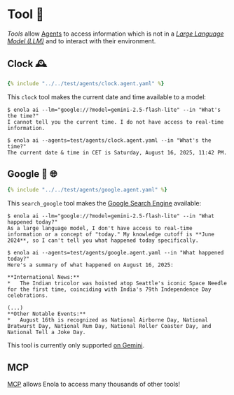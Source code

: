 <!--
    SPDX-License-Identifier: Apache-2.0

    Copyright 2025 The Enola <https://enola.dev> Authors

    Licensed under the Apache License, Version 2.0 (the "License");
    you may not use this file except in compliance with the License.
    You may obtain a copy of the License at

        https://www.apache.org/licenses/LICENSE-2.0

    Unless required by applicable law or agreed to in writing, software
    distributed under the License is distributed on an "AS IS" BASIS,
    WITHOUT WARRANTIES OR CONDITIONS OF ANY KIND, either express or implied.
    See the License for the specific language governing permissions and
    limitations under the License.
-->

# Tool 🧰

_Tools_ allow [Agents](agent.md) to access information which is not in a _[Large Language Model (LLM)](../specs/aiuri/index.md#language-models-lm)_ and to interact with their environment.

## Clock 🕰️

```yaml
{% include "../../test/agents/clock.agent.yaml" %}
```

This `clock` tool makes the current date and time available to a model:

```shell
$ enola ai --lm="google://?model=gemini-2.5-flash-lite" --in "What's the time?"
I cannot tell you the current time. I do not have access to real-time information.

$ enola ai --agents=test/agents/clock.agent.yaml --in "What's the time?"
The current date & time in CET is Saturday, August 16, 2025, 11:42 PM.
```

## Google 🔎 🌐

```yaml
{% include "../../test/agents/google.agent.yaml" %}
```

This `search_google` tool makes the [Google Search Engine](https://search.google/) available:

```shell
$ enola ai --lm="google://?model=gemini-2.5-flash-lite" --in "What happened today?"
As a large language model, I don't have access to real-time information or a concept of "today." My knowledge cutoff is **June 2024**, so I can't tell you what happened today specifically.

$ enola ai --agents=test/agents/google.agent.yaml --in "What happened today?"
Here's a summary of what happened on August 16, 2025:

**International News:**
*   The Indian tricolor was hoisted atop Seattle's iconic Space Needle for the first time, coinciding with India's 79th Independence Day celebrations.

(...)
**Other Notable Events:**
*   August 16th is recognized as National Airborne Day, National Bratwurst Day, National Rum Day, National Roller Coaster Day, and National Tell a Joke Day.
```

This tool is currently only supported [on Gemini](../specs/aiuri/index.md#google-ai-).

## MCP

[MCP](mcp.md) allows Enola to access many thousands of other tools!
